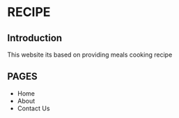 # RECIPE

## Introduction

This website its based on providing meals cooking recipe

## PAGES

- Home
- About
- Contact Us

